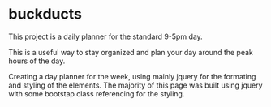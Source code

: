 # buckducts
This project is a daily planner for the standard 9-5pm day.

This is a useful way to stay organized and plan your day around the peak hours of the day.

Creating a day planner for the week, using mainly jquery for the formating and styling of the elements.  The majority of this page was built using jquery with some bootstap class referencing for the styling.